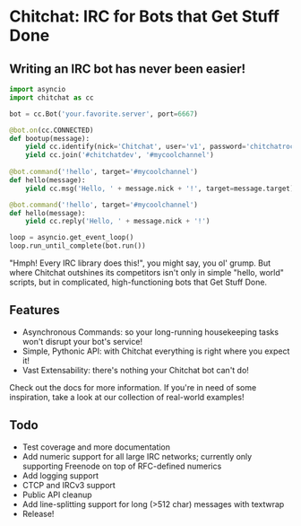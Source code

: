 # Chitchat: IRC for Bots that Get Stuff Done
## Writing an IRC bot has never been easier!
``` Python
import asyncio
import chitchat as cc

bot = cc.Bot('your.favorite.server', port=6667)

@bot.on(cc.CONNECTED)
def bootup(message):
    yield cc.identify(nick='Chitchat', user='v1', password='chitchatrocks!')
    yield cc.join('#chitchatdev', '#mycoolchannel')
    
@bot.command('!hello', target='#mycoolchannel')
def hello(message):
    yield cc.msg('Hello, ' + message.nick + '!', target=message.target)

@bot.command('!hello', target='#mycoolchannel')
def hello(message):
    yield cc.reply('Hello, ' + message.nick + '!')

loop = asyncio.get_event_loop()
loop.run_until_complete(bot.run())
```

"Hmph! Every IRC library does this!", you might say, you ol' grump. But where Chitchat outshines its competitors isn't only in simple "hello, world" scripts, but in complicated, high-functioning bots that Get Stuff Done.

## Features
- Asynchronous Commands: so your long-running housekeeping tasks won't disrupt your bot's service!
- Simple, Pythonic API: with Chitchat everything is right where you expect it!
- Vast Extensability: there's nothing your Chitchat bot can't do!

Check out the docs for more information. If you're in need of some inspiration, take a look at our collection of real-world examples!

## Todo
- Test coverage and more documentation
- Add numeric support for all large IRC networks; currently only supporting Freenode on top of RFC-defined numerics
- Add logging support
- CTCP and IRCv3 support
- Public API cleanup
- Add line-splitting support for long (>512 char) messages with textwrap
- Release!
